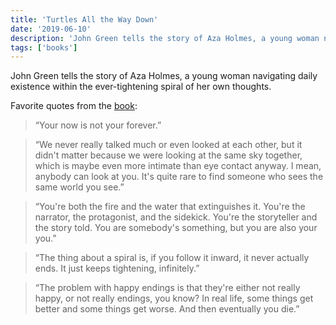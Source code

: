 ```yaml
---
title: 'Turtles All the Way Down'
date: '2019-06-10'
description: 'John Green tells the story of Aza Holmes, a young woman navigating daily existence within the ever-tightening spiral of her own thoughts.'
tags: ['books']
---
```


John Green tells the story of Aza Holmes, a young woman navigating daily existence within the ever-tightening spiral of her own thoughts.

Favorite quotes from the [book](http://a.co/d/2bMyK8P):

> “Your now is not your forever.”

> “We never really talked much or even looked at each other, but it didn't matter because we were looking at the same sky together, which is maybe even more intimate than eye contact anyway. I mean, anybody can look at you. It's quite rare to find someone who sees the same world you see.”

> “You're both the fire and the water that extinguishes it. You're the narrator, the protagonist, and the sidekick. You're the storyteller and the story told. You are somebody's something, but you are also your you.”

> “The thing about a spiral is, if you follow it inward, it never actually ends. It just keeps tightening, infinitely.”

> “The problem with happy endings is that they're either not really happy, or not really endings, you know? In real life, some things get better and some things get worse. And then eventually you die.”
